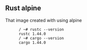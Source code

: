 Rust alpine
-----------

That image created with using alpine


```shell
      / ~# rustc --version
      rustc 1.44.0
      / ~# cargo --version
      cargo 1.44.0
